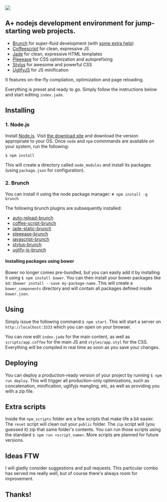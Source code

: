 <img src="http://i1039.photobucket.com/albums/a472/bkuri/g4204_zpsgxzdynlo.png">

A+ nodejs development environment for jump-starting web projects.
-----------------------------------------------------------------

-	[Brunch](http://brunch.io) for super-fluid development (with [some extra help](#brunch)\)
-	[Coffeescript](http://coffeescript.org) for clean, expressive JS
-	[Jade](http://jade.io) for clean, expressive HTML templates
-	[Pleeease](http://pleeease.io) for CSS optimization and autoprefixing
-	[Stylus](https://learnboost.github.io/stylus/) for awesome and powerful CSS
-	[UglifyJS](http://lisperator.net/uglifyjs) for JS minification

It features on-the-fly compilation, optimization and page reloading.

Everything is preset and ready to go. Simply follow the instructions below and start editing `index.jade`.

Installing
----------

### 1. Node.js

Install [Node.js](http://nodejs.org). Visit [the download site](http://nodejs.org/download/) and download the version appropriate to your OS. Once `node` and `npm` commmands are available on your system, run the following:

`$ npm install`

This will create a directory called `node_modules` and install its packages (using `package.json` for configuration).

### <a name="brunch"></a>2. Brunch

You can install it using the node package manager: `# npm install -g brunch`

The following brunch plugins are subsequently installed:

-	[auto-reload-brunch](https://github.com/brunch/auto-reload-brunch)
-	[coffee-script-brunch](https://github.com/brunch/coffee-script-brunch)
-	[jade-static-brunch](https://github.com/stephenhutchings/jade-static-brunch)
-	[pleeease-brunch](https://github.com/iamvdo/pleeease-brunch)
-	[javascript-brunch](https://github.com/brunch/javascript-brunch)
-	[stylus-brunch](https://github.com/brunch/stylus-brunch)
-	[uglify-js-brunch](https://github.com/brunch/uglify-js-brunch)

#### Installing packages using bower

Bower no longer comes pre-bundled, but you can easily add it by installing it using `$ npm install bower`. You can then install your bower packages like so: `$bower install --save my-package-name`. This will create a `bower_components` directory and will contain all packages defined inside `bower.json`.

Using
-----

Simply issue the following command:`$ npm start`. This will start a server on `http://localhost:3333` which you can open on your browser.

You can now edit `index.jade` for the main content, as well as `scripts/app.coffee` for the main JS and `styles/app.styl` for the CSS. Everything will be compiled in real time as soon as you save your changes.

Deploying
---------

You can deploy a production-ready version of your project by running `$ npm run deploy`. This will trigger all production-only optimizations, such as concatenation, minification, uglifyjs mangling, etc, as well as providing you with a zip file.

Extra scripts
-------------

Inside the `npm_scripts` folder are a few scripts that make life a bit easier. The `reset` script will clean out your `public` folder. The `zip` script will (you guessed it) zip that same folder's contents. You can run those scripts using the standard `$ npm run <script_name>`. More scripts are planned for future versions.

Ideas FTW
---------

I will gladly consider suggestions and pull requests. This particular combo has served me really well, but of course there's always room for improvement.

Thanks!
-------
